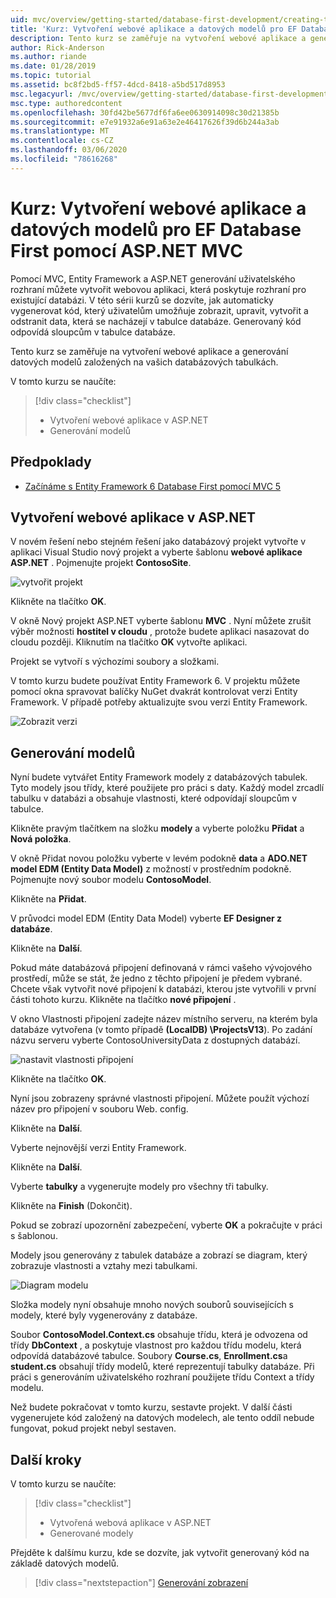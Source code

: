 ```yaml
---
uid: mvc/overview/getting-started/database-first-development/creating-the-web-application
title: 'Kurz: Vytvoření webové aplikace a datových modelů pro EF Database First pomocí ASP.NET MVC'
description: Tento kurz se zaměřuje na vytvoření webové aplikace a generování datových modelů založených na vašich databázových tabulkách.
author: Rick-Anderson
ms.author: riande
ms.date: 01/28/2019
ms.topic: tutorial
ms.assetid: bc8f2bd5-ff57-4dcd-8418-a5bd517d8953
msc.legacyurl: /mvc/overview/getting-started/database-first-development/creating-the-web-application
msc.type: authoredcontent
ms.openlocfilehash: 30fd42be5677df6fa6ee0630914098c30d21385b
ms.sourcegitcommit: e7e91932a6e91a63e2e46417626f39d6b244a3ab
ms.translationtype: MT
ms.contentlocale: cs-CZ
ms.lasthandoff: 03/06/2020
ms.locfileid: "78616268"
---
```

# <a name="tutorial-create-the-web-application-and-data-models-for-ef-database-first-with-aspnet-mvc"></a>Kurz: Vytvoření webové aplikace a datových modelů pro EF Database First pomocí ASP.NET MVC

 Pomocí MVC, Entity Framework a ASP.NET generování uživatelského rozhraní můžete vytvořit webovou aplikaci, která poskytuje rozhraní pro existující databázi. V této sérii kurzů se dozvíte, jak automaticky vygenerovat kód, který uživatelům umožňuje zobrazit, upravit, vytvořit a odstranit data, která se nacházejí v tabulce databáze. Generovaný kód odpovídá sloupcům v tabulce databáze.

Tento kurz se zaměřuje na vytvoření webové aplikace a generování datových modelů založených na vašich databázových tabulkách.

V tomto kurzu se naučíte:

> [!div class="checklist"]
> * Vytvoření webové aplikace v ASP.NET
> * Generování modelů

## <a name="prerequisites"></a>Předpoklady

* [Začínáme s Entity Framework 6 Database First pomocí MVC 5](setting-up-database.md)

## <a name="create-an-aspnet-web-app"></a>Vytvoření webové aplikace v ASP.NET

V novém řešení nebo stejném řešení jako databázový projekt vytvořte v aplikaci Visual Studio nový projekt a vyberte šablonu **webové aplikace ASP.NET** . Pojmenujte projekt **ContosoSite**.

![vytvořit projekt](creating-the-web-application/_static/image1.png)

Klikněte na tlačítko **OK**.

V okně Nový projekt ASP.NET vyberte šablonu **MVC** . Nyní můžete zrušit výběr možnosti **hostitel v cloudu** , protože budete aplikaci nasazovat do cloudu později. Kliknutím na tlačítko **OK** vytvořte aplikaci.

Projekt se vytvoří s výchozími soubory a složkami.

V tomto kurzu budete používat Entity Framework 6. V projektu můžete pomocí okna spravovat balíčky NuGet dvakrát kontrolovat verzi Entity Framework. V případě potřeby aktualizujte svou verzi Entity Framework.

![Zobrazit verzi](creating-the-web-application/_static/image3.png)

## <a name="generate-the-models"></a>Generování modelů

Nyní budete vytvářet Entity Framework modely z databázových tabulek. Tyto modely jsou třídy, které použijete pro práci s daty. Každý model zrcadlí tabulku v databázi a obsahuje vlastnosti, které odpovídají sloupcům v tabulce.

Klikněte pravým tlačítkem na složku **modely** a vyberte položku **Přidat** a **Nová položka**.

V okně Přidat novou položku vyberte v levém podokně **data** a **ADO.NET model EDM (Entity Data Model)** z možností v prostředním podokně. Pojmenujte nový soubor modelu **ContosoModel**.

Klikněte na **Přidat**.

V průvodci model EDM (Entity Data Model) vyberte **EF Designer z databáze**.

Klikněte na **Další**.

Pokud máte databázová připojení definovaná v rámci vašeho vývojového prostředí, může se stát, že jedno z těchto připojení je předem vybrané. Chcete však vytvořit nové připojení k databázi, kterou jste vytvořili v první části tohoto kurzu. Klikněte na tlačítko **nové připojení** .

V okno Vlastnosti připojení zadejte název místního serveru, na kterém byla databáze vytvořena (v tomto případě **(LocalDB) \ProjectsV13**). Po zadání názvu serveru vyberte ContosoUniversityData z dostupných databází.

![nastavit vlastnosti připojení](creating-the-web-application/_static/image8.png)

Klikněte na tlačítko **OK**.

Nyní jsou zobrazeny správné vlastnosti připojení. Můžete použít výchozí název pro připojení v souboru Web. config.

Klikněte na **Další**.

Vyberte nejnovější verzi Entity Framework.

Klikněte na **Další**.

Vyberte **tabulky** a vygenerujte modely pro všechny tři tabulky.

Klikněte na **Finish** (Dokončit).

Pokud se zobrazí upozornění zabezpečení, vyberte **OK** a pokračujte v práci s šablonou.

Modely jsou generovány z tabulek databáze a zobrazí se diagram, který zobrazuje vlastnosti a vztahy mezi tabulkami.

![Diagram modelu](creating-the-web-application/_static/image11.png)

Složka modely nyní obsahuje mnoho nových souborů souvisejících s modely, které byly vygenerovány z databáze.

Soubor **ContosoModel.Context.cs** obsahuje třídu, která je odvozena od třídy **DbContext** , a poskytuje vlastnost pro každou třídu modelu, která odpovídá databázové tabulce. Soubory **Course.cs**, **Enrollment.cs**a **student.cs** obsahují třídy modelů, které reprezentují tabulky databáze. Při práci s generováním uživatelského rozhraní použijete třídu Context a třídy modelu.

Než budete pokračovat v tomto kurzu, sestavte projekt. V další části vygenerujete kód založený na datových modelech, ale tento oddíl nebude fungovat, pokud projekt nebyl sestaven.

## <a name="next-steps"></a>Další kroky

V tomto kurzu se naučíte:

> [!div class="checklist"]
> * Vytvořená webová aplikace v ASP.NET
> * Generované modely

Přejděte k dalšímu kurzu, kde se dozvíte, jak vytvořit generovaný kód na základě datových modelů.
> [!div class="nextstepaction"]
> [Generování zobrazení](generating-views.md)
